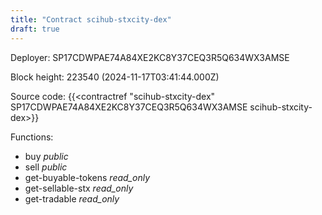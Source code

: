 ```yaml
---
title: "Contract scihub-stxcity-dex"
draft: true
---
```

Deployer: SP17CDWPAE74A84XE2KC8Y37CEQ3R5Q634WX3AMSE


 



Block height: 223540 (2024-11-17T03:41:44.000Z)

Source code: {{<contractref "scihub-stxcity-dex" SP17CDWPAE74A84XE2KC8Y37CEQ3R5Q634WX3AMSE scihub-stxcity-dex>}}

Functions:

* buy _public_
* sell _public_
* get-buyable-tokens _read_only_
* get-sellable-stx _read_only_
* get-tradable _read_only_
